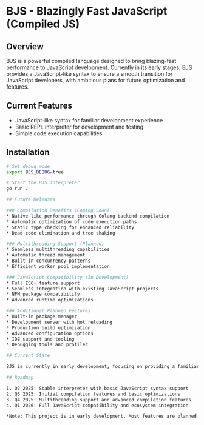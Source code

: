# BJS - Blazingly Fast JavaScript (Compiled JS)

## Overview

BJS is a powerful compiled language designed to bring blazing-fast performance to JavaScript development. Currently in its early stages, BJS provides a JavaScript-like syntax to ensure a smooth transition for JavaScript developers, with ambitious plans for future optimization and features.

## Current Features

* JavaScript-like syntax for familiar development experience
* Basic REPL interpreter for development and testing
* Simple code execution capabilities

## Installation

```bash
# Set debug mode
export BJS_DEBUG=true

# Start the BJS interpreter
go run .

## Future Releases

### Compilation Benefits (Coming Soon)
* Native-like performance through Golang backend compilation
* Automatic optimization of code execution paths
* Static type checking for enhanced reliability
* Dead code elimination and tree shaking

### Multithreading Support (Planned)
* Seamless multithreading capabilities
* Automatic thread management
* Built-in concurrency patterns
* Efficient worker pool implementation

### JavaScript Compatibility (In Development)
* Full ES6+ feature support
* Seamless integration with existing JavaScript projects
* NPM package compatibility
* Advanced runtime optimizations

### Additional Planned Features
* Built-in package manager
* Development server with hot reloading
* Production build optimization
* Advanced configuration options
* IDE support and tooling
* Debugging tools and profiler

## Current State

BJS is currently in early development, focusing on providing a familiar syntax for JavaScript developers. The interpreter allows basic code execution while we work on implementing the advanced features that will make BJS truly blazingly fast.

## Roadmap

1. Q2 2025: Stable interpreter with basic JavaScript syntax support
2. Q3 2025: Initial compilation features and basic optimizations
3. Q4 2025: Multithreading support and advanced compilation features
4. Q1 2026: Full JavaScript compatibility and ecosystem integration

*Note: This project is in early development. Most features are planned for future releases. Current version provides basic JavaScript-like syntax interpretation.*